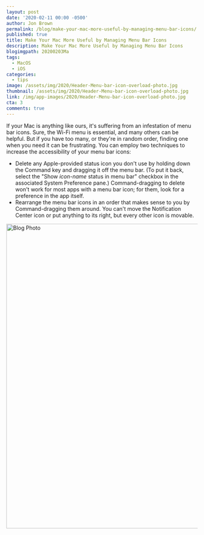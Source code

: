 ```yaml
---
layout: post
date: '2020-02-11 00:00 -0500'
author: Jon Brown
permalink: /blog/make-your-mac-more-useful-by-managing-menu-bar-icons/
published: true
title: Make Your Mac More Useful by Managing Menu Bar Icons
description: Make Your Mac More Useful by Managing Menu Bar Icons
blogimgpath: 20200203Ma
tags:
  - MacOS
  - iOS
categories:
  - tips
image: /assets/img/2020/Header-Menu-bar-icon-overload-photo.jpg
thumbnail: /assets/img/2020/Header-Menu-bar-icon-overload-photo.jpg
link: /img/app-images/2020/Header-Menu-bar-icon-overload-photo.jpg
cta: 3
comments: true
---
```

If your Mac is anything like ours, it's suffering from an infestation of
menu bar icons. Sure, the Wi-Fi menu is essential, and many others can
be helpful. But if you have too many, or they're in random order,
finding one when you need it can be frustrating. You can employ two
techniques to increase the accessibility of your menu bar icons:

-   Delete any Apple-provided status icon you don't
    use by holding down the Command key and dragging it off the menu
    bar. (To put it back, select the "Show *icon-name* status in menu
    bar" checkbox in the associated System Preference pane.)
    Command-dragging to delete won't work for most apps with a menu bar
    icon; for them, look for a preference in the app itself.
-   Rearrange the menu bar icons in an order that
    makes sense to you by Command-dragging them around. You can't move
    the Notification Center icon or put anything to its right, but every
    other icon is movable.

<img alt="Blog Photo" src="{{ site.site_cdn }}/assets/img/blog/2020/20200203Ma/Delete-menu-bar-icon.png" class="img-fluid rounded m-2" width="800" />